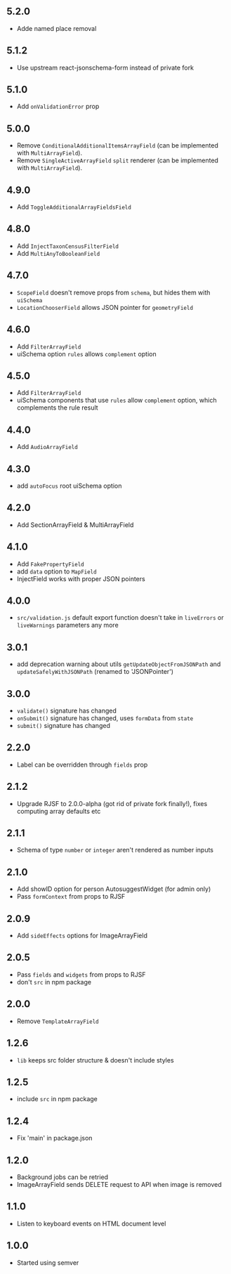 ## 5.2.0
* Adde named place removal

## 5.1.2
* Use upstream react-jsonschema-form instead of private fork

## 5.1.0
* Add `onValidationError` prop

## 5.0.0
* Remove `ConditionalAdditionalItemsArrayField` (can be implemented with `MultiArrayField`).
* Remove `SingleActiveArrayField` `split` renderer (can be implemented with `MultiArrayField`).

## 4.9.0
* Add `ToggleAdditionalArrayFieldsField`

## 4.8.0
* Add `InjectTaxonCensusFilterField`
* Add `MultiAnyToBooleanField`

## 4.7.0
* `ScopeField` doesn't remove props from `schema`, but hides them with `uiSchema`
* `LocationChooserField` allows JSON pointer for `geometryField`

## 4.6.0
* Add `FilterArrayField`
* uiSchema option `rules` allows `complement` option

## 4.5.0
* Add `FilterArrayField`
* uiSchema components that use `rules` allow `complement` option, which complements the rule result

## 4.4.0
* Add `AudioArrayField`

## 4.3.0
* add `autoFocus` root uiSchema option

## 4.2.0
* Add SectionArrayField & MultiArrayField

## 4.1.0
* Add `FakePropertyField`
* add `data` option to `MapField`
* InjectField works with proper JSON pointers

## 4.0.0
* `src/validation.js` default export function doesn't take in `liveErrors` or `liveWarnings` parameters any more

## 3.0.1
* add deprecation warning about utils `getUpdateObjectFromJSONPath` and `updateSafelyWithJSONPath` (renamed to 'JSONPointer')

## 3.0.0
* `validate()` signature has changed
* `onSubmit()` signature has changed, uses `formData` from `state`
* `submit()` signature has changed

## 2.2.0
* Label can be overridden through `fields` prop

## 2.1.2
* Upgrade RJSF to 2.0.0-alpha (got rid of private fork finally!), fixes computing array defaults etc

## 2.1.1
* Schema of type `number` or `integer` aren't rendered as number inputs

## 2.1.0
* Add showID option for person AutosuggestWidget (for admin only)
* Pass `formContext` from props to RJSF

## 2.0.9
* Add `sideEffects` options for ImageArrayField

## 2.0.5
* Pass `fields` and `widgets` from props to RJSF
* don't `src` in npm package

## 2.0.0
* Remove `TemplateArrayField`

## 1.2.6
* `lib` keeps src folder structure & doesn't include styles

## 1.2.5
* include `src` in npm package

## 1.2.4
* Fix 'main' in package.json

## 1.2.0
* Background jobs can be retried
* ImageArrayField sends DELETE request to API when image is removed

## 1.1.0
* Listen to keyboard events on HTML document level

## 1.0.0
* Started using semver
